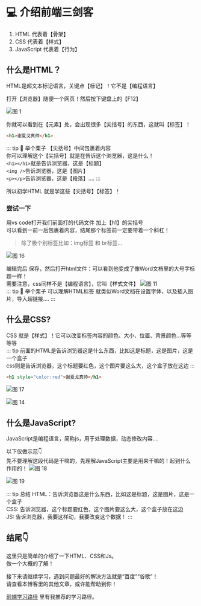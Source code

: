 # 💻 介绍前端三剑客

1. HTML 代表着【骨架】
2. CSS 代表着【样式】
3. JavaScript 代表着【行为】

## 什么是HTML？
HTML是超文本标记语言，关键点【标记】！它不是【编程语言】

打开【浏览器】随便一个网页！然后按下键盘上的【F12】  

![图 1](img/f2d663b80659b6bc262bb4efd36683501666c5d01f60335f64b643fe264bb0f4.png)  

你就可以看到在【元素】处，会出现很多【尖括号】的东西，这就叫【标签】！
```html
<h1>谢夏戈真帅</h1>
```
::: tip  🌰 举个栗子 
【尖括号】中间包裹着内容  
你可以理解这个【尖括号】就是在告诉这个浏览器，这是什么！  
`<h1></h1>`就是告诉浏览器，这是【标题】  
`<img />`告诉浏览器，这是【图片】  
`<p></p>`告诉浏览器，这是【段落】.... 
::: 

所以初学HTML 就是学这些【尖括号】【标签】！

### 尝试一下
用vs code打开我们前面打的代码文件 加上【h1】的尖括号  
可以看到一前一后包裹着内容，结尾那个标签前一定要带着一个斜杠！  
> 除了极个别标签比如：img标签 和 br标签...  
> 
![图 16](img/dc6f7c8db82358f468084ad3cd48f9c88174e610538495da7ce2ac5e8bafb17d.png)  

编辑完后 保存，然后打开html文件：可以看到他变成了像Word文档里的大号字标题一样！  
需要注意，css同样不是【编程语言】，它叫【样式文件】
![图 11](img/29bb16eaebeac4895a84dbc9bfb9a4deb3d7f012862acb8097b32955467a0c3e.png)  
::: tip  🌰 举个栗子 
可以理解HTML标签 就类似Word文档在设置字体，以及插入图片，导入超链接....
::: 

## 什么是CSS?
CSS 就是【样式】！它可以改变标签内容的颜色、大小、位置、背景颜色...等等等等  
::: tip 
前面的HTML是告诉浏览器这是什么东西，比如这是标题，这是图片，这是一个盒子    
css则是告诉浏览器，这个标题要红色，这个图片要这么大，这个盒子放在这边
:::
```html
<h1 style="color:red">谢夏戈真帅</h1>
```
![图 17](img/d4ab8aac9624419b403564292deffda4afa5956d35df1a81c6ad984e7b280215.png)  

![图 14](img/7396946a7aee42b1c0df4f4592ae3c5d66731ae0162aff913b6217b437e0a8cf.png)  

## 什么是JavaScript?
JavaScript是编程语言，简称js，用于处理数据，动态修改内容....

以下仅做示范👇  
先不要理解这段代码是干嘛的，先理解JavaScript主要是用来干嘛的！起到什么作用的！
![图 18](img/82a70e5036227881d39405d45bb8a39a977ccc0fbe939763966e0ba9fd178597.png)  


![图 19](img/0.gif)  

::: tip 总结
HTML：告诉浏览器这是什么东西，比如这是标题，这是图片，这是一个盒子    
CSS: 告诉浏览器，这个标题要红色，这个图片要这么大，这个盒子放在这边  
JS: 告诉浏览器，我要这样动，我要改变这个数据！
:::
## 结尾👇
这里只是简单的介绍了一下HTML、CSS和Js。   
做一个大概的了解！  

接下来请继续学习，遇到问题最好的解决方法就是“百度”“谷歌”！  
请查看本博客里的其他文章，或许能帮助到你！  

[前端学习路径](LearningPath.md) 里有我推荐的学习路径。

